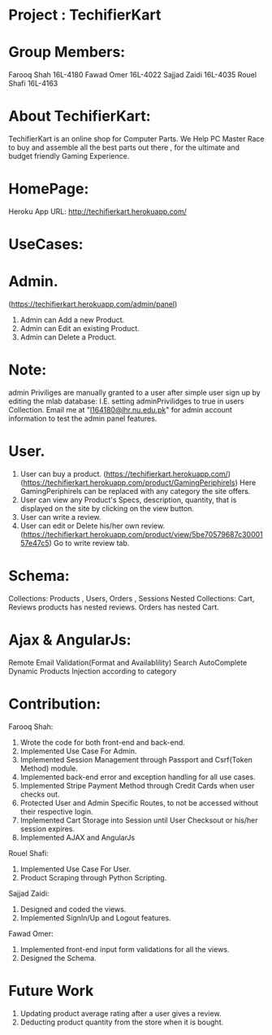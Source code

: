 # Project : TechifierKart

# Group Members: 
Farooq Shah 16L-4180 
Fawad Omer 16L-4022 
Sajjad Zaidi 16L-4035
Rouel Shafi 16L-4163

# About TechifierKart:
TechifierKart is an online shop for Computer Parts. We Help PC Master Race to buy and assemble all the best parts out there , for the ultimate and budget friendly Gaming Experience.

# HomePage:
Heroku App URL: http://techifierkart.herokuapp.com/

# UseCases:

# Admin.
(https://techifierkart.herokuapp.com/admin/panel)
1. Admin can Add a new Product.
2. Admin can Edit an existing Product.
3. Admin can Delete a Product.
# Note: 
admin Priviliges are manually granted to a user after simple user sign up by editing the mlab database: I.E. setting adminPrivilidges to true in users Collection.
Email me at "l164180@lhr.nu.edu.pk" for admin account information to test the admin panel features.

# User.
1. User can buy a product.
(https://techifierkart.herokuapp.com/)
(https://techifierkart.herokuapp.com/product/GamingPeriphirels) Here GamingPeriphirels can be replaced with any category the site offers.
2. User can view any Product's Specs, description, quantity, that is displayed on the site by clicking on the view button.
3. User can write a review.
4. User can edit or Delete his/her own review.
(https://techifierkart.herokuapp.com/product/view/5be70579687c3000157e47c5) Go to write review tab.

# Schema:
Collections: Products , Users, Orders , Sessions
Nested Collections: Cart, Reviews
products has nested reviews.
Orders has nested Cart.

# Ajax & AngularJs:
Remote Email Validation(Format and Availablility)
Search AutoComplete
Dynamic Products Injection according to category

# Contribution:
Farooq Shah:
1. Wrote the code for both front-end and back-end.
2. Implemented Use Case For Admin.
3. Implemented Session Management through Passport and Csrf(Token Method) module.
4. Implemented back-end error and exception handling for all use cases.
5. Implemented Stripe Payment Method through Credit Cards when user checks out.
6. Protected User and Admin Specific Routes, to not be accessed without their respective login.
7. Implemented Cart Storage into Session until User Checksout or his/her session expires.
8. Implemented AJAX and AngularJs

Rouel Shafi:
1. Implemented Use Case For User.
2. Product Scraping through Python Scripting.

Sajjad Zaidi:
1. Designed and coded the views.
2. Implemented SignIn/Up and Logout features.

Fawad Omer:
1. Implemented front-end input form validations for all the views.
2. Designed the Schema.

# Future Work
1. Updating product average rating after a user gives a review.
2. Deducting product quantity from the store when it is bought.


